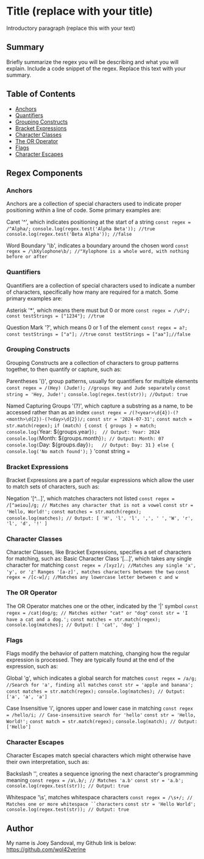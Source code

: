 # Title (replace with your title)

Introductory paragraph (replace this with your text)

## Summary

Briefly summarize the regex you will be describing and what you will explain. Include a code snippet of the regex. Replace this text with your summary.

## Table of Contents

- [Anchors](#anchors)
- [Quantifiers](#quantifiers)
- [Grouping Constructs](#grouping-constructs)
- [Bracket Expressions](#bracket-expressions)
- [Character Classes](#character-classes)
- [The OR Operator](#the-or-operator)
- [Flags](#flags)
- [Character Escapes](#character-escapes)

## Regex Components

### Anchors
Anchors are a collection of special characters used to indicate proper positioning within a line of code. Some primary examples are:

Caret '^', which indicates positioning at the start of a string
`const regex = /^Alpha/;`
`console.log(regex.test('Alpha Beta')); //true`
`console.log(regex.test('Beta Alpha')); //false`

Word Boundary '\b', indicates a boundary around the chosen word
`const regex = /\bXylophone\b/; //"Xylophone is a whole word, with nothing before or after`

### Quantifiers
Quantifiers are a collection of special characters used to indicate a number of characters, specifically how many are required for a match. Some primary examples are:

Asterisk '*', which means there must but 0 or more
`const regex = /\d*/;`
`const testStrings = ["1234"}; //true`

Question Mark '?', which means 0 or 1 of the element
`const regex = a?;`
`const testStrings = ["a"]; //true`
`const testStrings = ["aa"];//false`

### Grouping Constructs
Grouping Constructs are a collection of characters to group patterns together, to then quantify or capture, such as:

Parentheses '()', group patterns, usually for quantifiers for multiple elements
`const regex = /(Hey) (Jude!); //groups Hey and Jude separately`
`const string = 'Hey, Jude!';`
`console.log(regex.test(str)); //Output: true`

Named Capturing Groups '(?<name>)', which capture a substring as a name, to be accessed rather than as an index
`const regex = /(?<year>\d{4})-(?<month>\d{2})-(?<day>\d{2})/;`
`const str = '2024-07-31';`
`const match = str.match(regex);`
`if (match) {`
  `const { groups } = match;`
  `console.log(`Year: ${groups.year}`);  // Output: Year: 2024`
  `console.log(`Month: ${groups.month}`); // Output: Month: 07`
 ` console.log(`Day: ${groups.day}`);   // Output: Day: 31`
`} else {`
  `console.log('No match found');`
`}`
'const string = 
### Bracket Expressions
Bracket Expressions are a part of regular expressions which allow the user to match sets of characters, such as:

Negation '[^...]', which matches characters not listed 
`const regex = /[^aeiou]/g; // Matches any character that is not a vowel`
`const str = 'Hello, World!';`
`const matches = str.match(regex);`
`console.log(matches); // Output: [ 'H', 'l', 'l', ',', ' ',` `'W', 'r', 'l', 'd', '!' ]`

### Character Classes
Character Classes, like Bracket Expressions, specifies a set of characters for matching, such as:
Basic Character Class '[...]', which takes any single character for matching
`const regex = /[xyz]/; //Matches any single 'x', 'y', or 'z'`
`Ranges '[a-z]', matches characters between the two`
`const regex = /[c-w]/; //Matches any lowercase letter between c and w`

### The OR Operator
The OR Operator matches one or the other, indicated by the '|' symbol
`const regex = /cat|dog/g; // Matches either "cat" or "dog"`
`const str = 'I have a cat and a dog.';`
`const matches = str.match(regex);`
`console.log(matches); // Output: [ 'cat', 'dog' ]`

### Flags
Flags modify the behavior of pattern matching, changing how the regular expression is processed. They are typically found at the end of the expression, such as:

Global 'g', which indicates a global search for matches
`const regex = /a/g; //Search for 'a', finding all matches`
`const str = 'apple and banana';`
`const matches = str.match(regex);`
`console.log(matches); // Output: ['a', 'a', 'a']`

Case Insensitive 'i', ignores upper and lower case in matching
`const regex = /hello/i; // Case-insensitive search for 'hello'`
`const str = 'Hello, World!';`
`const match = str.match(regex);`
`console.log(match); // Output: ['Hello']`

### Character Escapes
Character Escapes match special characters which might otherwise have their own interpretation, such as:

Backslash '\', creates a sequence ignoring the next character's programming meaning
`const regex = /a\.b/; // Matches 'a.b'`
`const str = 'a.b';`
`console.log(regex.test(str)); // Output: true`

Whitespace '\s', matches whitespace characters
`const regex = /\s+/; // Matches one or more whitespace ``characters`
`const str = 'Hello World';`
`console.log(regex.test(str)); // Output: true`

## Author
My name is Joey Sandoval, my Github link is below:
https://github.com/wol42verine

